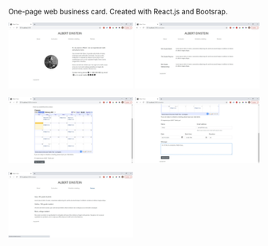 One-page web business card. Created with React.js and Bootsrap.  


<img src="images/screen_1.jpg" width="250"/>     <img src="images/screen_2.jpg" width="250"/>  


<img src="images/screen_3.jpg" width="250"/>     <img src="images/screen_4.jpg" width="250"/>  


<img src="images/screen_5.jpg" width="250"/>
